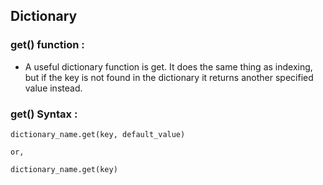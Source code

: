 ## Dictionary

### get() function :

- A useful dictionary function is get. It does the same thing as indexing, but if the key is not found in the dictionary it returns another specified value instead.

### get() Syntax :

    dictionary_name.get(key, default_value)

    or,

    dictionary_name.get(key)
